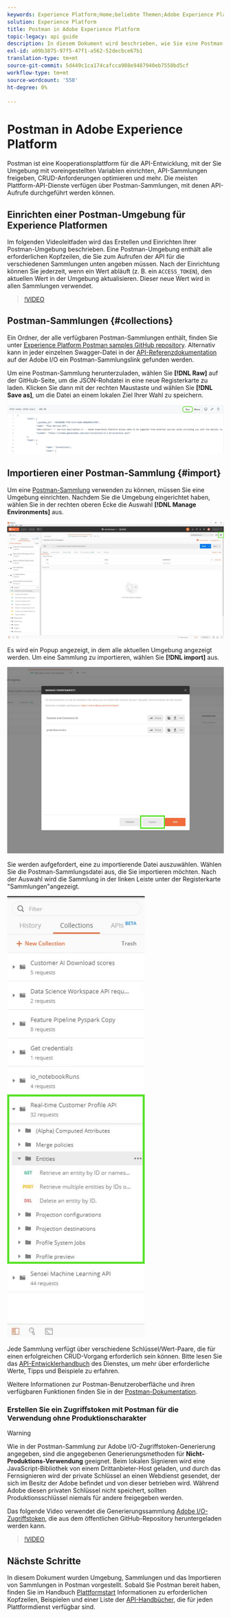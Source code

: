 ```yaml
---
keywords: Experience Platform;Home;beliebte Themen;Adobe Experience Platform;API-Handbuch;Plattform-API-Handbuch;Einführung in die Plattform;Entwicklerhandbuch
solution: Experience Platform
title: Postman in Adobe Experience Platform
topic-legacy: api guide
description: In diesem Dokument wird beschrieben, wie Sie eine Postman-Umgebung einrichten, Postman-Sammlungen importieren und eine Liste der verfügbaren Sammlungen für jeden Plattformdienst erstellen.
exl-id: a09b3875-97f5-47f1-a562-52decbce67b1
translation-type: tm+mt
source-git-commit: 5d449c1ca174cafcca988e9487940eb7550bd5cf
workflow-type: tm+mt
source-wordcount: '550'
ht-degree: 0%

---
```


# Postman in Adobe Experience Platform

Postman ist eine Kooperationsplattform für die API-Entwicklung, mit der Sie Umgebung mit voreingestellten Variablen einrichten, API-Sammlungen freigeben, CRUD-Anforderungen optimieren und mehr. Die meisten Plattform-API-Dienste verfügen über Postman-Sammlungen, mit denen API-Aufrufe durchgeführt werden können.

## Einrichten einer Postman-Umgebung für Experience Platformen

Im folgenden Videoleitfaden wird das Erstellen und Einrichten Ihrer Postman-Umgebung beschrieben. Eine Postman-Umgebung enthält alle erforderlichen Kopfzeilen, die Sie zum Aufrufen der API für die verschiedenen Sammlungen unten angeben müssen. Nach der Einrichtung können Sie jederzeit, wenn ein Wert abläuft (z. B. ein `ACCESS_TOKEN`), den aktuellen Wert in der Umgebung aktualisieren. Dieser neue Wert wird in allen Sammlungen verwendet.

>[!VIDEO](https://video.tv.adobe.com/v/28832)

## Postman-Sammlungen {#collections}

Ein Ordner, der alle verfügbaren Postman-Sammlungen enthält, finden Sie unter [Experience Platform Postman samples GitHub repository](https://github.com/adobe/experience-platform-postman-samples/tree/master/apis/experience-platform). Alternativ kann in jeder einzelnen Swagger-Datei in der [API-Referenzdokumentation](http://www.adobe.com/go/platform-api-reference-en) auf der Adobe I/O ein Postman-Sammlungslink gefunden werden.

Um eine Postman-Sammlung herunterzuladen, wählen Sie **[!DNL Raw]** auf der GitHub-Seite, um die JSON-Rohdatei in eine neue Registerkarte zu laden. Klicken Sie dann mit der rechten Maustaste und wählen Sie **[!DNL Save as]**, um die Datei an einem lokalen Ziel Ihrer Wahl zu speichern.

![raw JSON](./images/api-guide/raw-collection.PNG)

## Importieren einer Postman-Sammlung {#import}

Um eine [Postman-Sammlung](#collections) verwenden zu können, müssen Sie eine Umgebung einrichten. Nachdem Sie die Umgebung eingerichtet haben, wählen Sie in der rechten oberen Ecke die Auswahl **[!DNL Manage Environments]** aus.

![Auswahl für Umgebung verwalten](./images/api-guide/environment-selector.png)

Es wird ein Popup angezeigt, in dem alle aktuellen Umgebung angezeigt werden. Um eine Sammlung zu importieren, wählen Sie **[!DNL import]** aus.

![Schaltfläche importieren](./images/api-guide/import-collection.png)

Sie werden aufgefordert, eine zu importierende Datei auszuwählen. Wählen Sie die Postman-Sammlungsdatei aus, die Sie importieren möchten. Nach der Auswahl wird die Sammlung in der linken Leiste unter der Registerkarte &quot;Sammlungen&quot;angezeigt.

![gefüllte Sammlung](./images/api-guide/imported-collection.png)

Jede Sammlung verfügt über verschiedene Schlüssel/Wert-Paare, die für einen erfolgreichen CRUD-Vorgang erforderlich sein können. Bitte lesen Sie das [API-Entwicklerhandbuch](api-guide.md#api-guides) des Dienstes, um mehr über erforderliche Werte, Tipps und Beispiele zu erfahren.

Weitere Informationen zur Postman-Benutzeroberfläche und ihren verfügbaren Funktionen finden Sie in der [Postman-Dokumentation](https://learning.postman.com/docs/getting-started/navigating-postman/).

### Erstellen Sie ein Zugriffstoken mit Postman für die Verwendung ohne Produktionscharakter

>[!WARNING]
>
>Wie in der Postman-Sammlung zur Adobe I/O-Zugriffstoken-Generierung angegeben, sind die angegebenen Generierungsmethoden für **Nicht-Produktions-Verwendung** geeignet. Beim lokalen Signieren wird eine JavaScript-Bibliothek von einem Drittanbieter-Host geladen, und durch das Fernsignieren wird der private Schlüssel an einen Webdienst gesendet, der sich im Besitz der Adobe befindet und von dieser betrieben wird. Während Adobe diesen privaten Schlüssel nicht speichert, sollten Produktionsschlüssel niemals für andere freigegeben werden.

Das folgende Video verwendet die Generierungssammlung [Adobe I/O-Zugriffstoken](https://github.com/adobe/experience-platform-postman-samples/blob/master/apis/ims/Adobe%20IO%20Access%20Token%20Generation.postman_collection.json), die aus dem öffentlichen GitHub-Repository heruntergeladen werden kann.

>[!VIDEO](https://video.tv.adobe.com/v/29698/?quality=12&learn=on)

## Nächste Schritte

In diesem Dokument wurden Umgebung, Sammlungen und das Importieren von Sammlungen in Postman vorgestellt. Sobald Sie Postman bereit haben, finden Sie im Handbuch [Plattformstart](api-guide.md) Informationen zu erforderlichen Kopfzeilen, Beispielen und einer Liste der [API-Handbücher](api-guide.md#api-guides), die für jeden Plattformdienst verfügbar sind.
